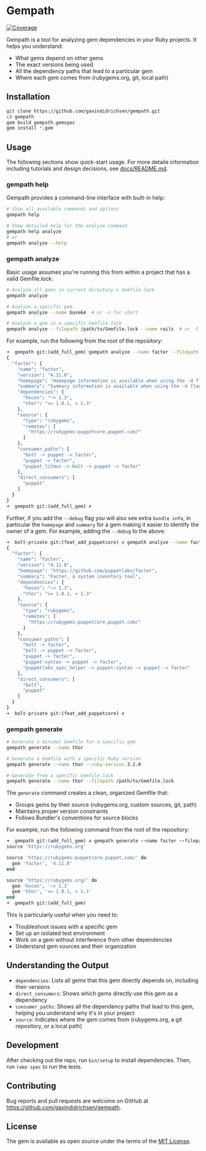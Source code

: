 # Gempath

[![Coverage](https://img.shields.io/badge/coverage-87%25-green.svg)](https://gavindidrichsen.github.io/gempath/coverage)

Gempath is a tool for analyzing gem dependencies in your Ruby projects. It helps you understand:

- What gems depend on other gems
- The exact versions being used
- All the dependency paths that lead to a particular gem
- Where each gem comes from (rubygems.org, git, local path)

## Installation

```bash
git clone https://github.com/gavindidrichsen/gempath.git
cd gempath
gem build gempath.gemspec
gem install *.gem
```

## Usage

The following sections show quick-start usage.  For more detaile information including tutorials and design decisions, see [docs/README.md](./docs/README.md).

### gempath help

Gempath provides a command-line interface with built-in help:

```bash
# Show all available commands and options
gempath help

# Show detailed help for the analyze command
gempath help analyze
# or
gempath analyze --help
```

### gempath analyze

Basic usage assumes you're running this from within a project that has a valid Gemfile.lock:

```bash
# Analyze all gems in current directory's Gemfile.lock
gempath analyze

# Analyze a specific gem
gempath analyze --name base64  # or -n for short

# Analyze a gem in a specific Gemfile.lock
gempath analyze --filepath /path/to/Gemfile.lock --name rails  # or -f for short
```

For example, run the following from the root of the repository:

```bash
➜  gempath git:(add_full_gem) gempath analyze --name facter --filepath spec/fixtures/sample.lock
{
  "facter": {
    "name": "facter",
    "version": "4.11.0",
    "homepage": "Homepage information is available when using the -d flag",
    "summary": "Summary information is available when using the -d flag",
    "dependencies": {
      "hocon": "~> 1.3",
      "thor": ">= 1.0.1, < 1.3"
    },
    "source": {
      "type": "rubygems",
      "remotes": [
        "https://rubygems-puppetcore.puppet.com/"
      ]
    },
    "consumer_paths": [
      "bolt -> puppet -> facter",
      "puppet -> facter",
      "puppet_litmus -> bolt -> puppet -> facter"
    ],
    "direct_consumers": [
      "puppet"
    ]
  }
}
➜  gempath git:(add_full_gem) ✗ 
```

Further, if you add the `--debug` flag you will also see extra `bundle info`, in particular the `homepage` and `summary` for a gem making it easier to identify the owner of a gem.  For example, adding the `--debug` to the above:

```bash
➜  bolt-private git:(feat_add_puppetcore) ✗ gempath analyze --name facter --debug
{
  "facter": {
    "name": "facter",
    "version": "4.11.0",
    "homepage": "https://github.com/puppetlabs/facter",
    "summary": "Facter, a system inventory tool",
    "dependencies": {
      "hocon": "~> 1.3",
      "thor": ">= 1.0.1, < 1.3"
    },
    "source": {
      "type": "rubygems",
      "remotes": [
        "https://rubygems-puppetcore.puppet.com/"
      ]
    },
    "consumer_paths": [
      "bolt -> facter",
      "bolt -> puppet -> facter",
      "puppet -> facter",
      "puppet-syntax -> puppet -> facter",
      "puppetlabs_spec_helper -> puppet-syntax -> puppet -> facter"
    ],
    "direct_consumers": [
      "bolt",
      "puppet"
    ]
  }
}
➜  bolt-private git:(feat_add_puppetcore) ✗ 
```

### gempath generate

```bash
# Generate a minimal Gemfile for a specific gem
gempath generate --name thor

# Generate a Gemfile with a specific Ruby version
gempath generate --name thor --ruby-version 3.2.0

# Generate from a specific Gemfile.lock
gempath generate --name thor --filepath /path/to/Gemfile.lock
```

The `generate` command creates a clean, organized Gemfile that:

- Groups gems by their source (rubygems.org, custom sources, git, path)
- Maintains proper version constraints
- Follows Bundler's conventions for source blocks

For example, run the following command from the root of the repository:

```ruby
➜  gempath git:(add_full_gem) ✗ gempath generate --name facter --filepath spec/fixtures/sample.lock 
source 'https://rubygems.org'

source 'https://rubygems-puppetcore.puppet.com/' do
  gem 'facter', '4.11.0'
end

source 'https://rubygems.org/' do
  gem 'hocon', '~> 1.3'
  gem 'thor', '>= 1.0.1, < 1.3'
end
➜  gempath git:(add_full_gem) 
```

This is particularly useful when you need to:

- Troubleshoot issues with a specific gem
- Set up an isolated test environment
- Work on a gem without interference from other dependencies
- Understand gem sources and their organization

## Understanding the Output

- `dependencies`: Lists all gems that this gem directly depends on, including their versions
- `direct_consumers`: Shows which gems directly use this gem as a dependency
- `consumer_paths`: Shows all the dependency paths that lead to this gem, helping you understand why it's in your project
- `source`: Indicates where the gem comes from (rubygems.org, a git repository, or a local path)

## Development

After checking out the repo, run `bin/setup` to install dependencies. Then, run `rake spec` to run the tests.

## Contributing

Bug reports and pull requests are welcome on GitHub at https://github.com/gavindidrichsen/gempath.

## License

The gem is available as open source under the terms of the [MIT License](https://opensource.org/licenses/MIT).
